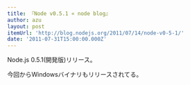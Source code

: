 ```yaml
---
title: 『Node v0.5.1 « node blog』
author: azu
layout: post
itemUrl: 'http://blog.nodejs.org/2011/07/14/node-v0-5-1/'
date: '2011-07-31T15:00:00.000Z'
---
```

Node.js 0.5.1(開発版)リリース。

今回からWindowsバイナリもリリースされてる。
